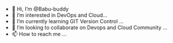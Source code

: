 - 👋 Hi, I’m @Babu-buddy
- 👀 I’m interested in DevOps and Cloud...
- 🌱 I’m currently learning GIT Version Control ...
- 💞️ I’m looking to collaborate on Devops and Cloud Community ...
- 📫 How to reach me ...

<!---
Babu-buddy/Babu-buddy is a ✨ special ✨ repository because its `README.md` (this file) appears on your GitHub profile.
You can click the Preview link to take a look at your changes.
--->

